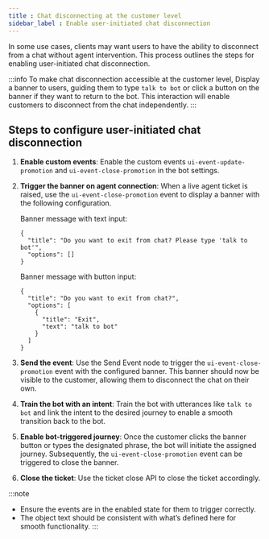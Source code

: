 ```yaml
---
title : Chat disconnecting at the customer level
sidebar_label : Enable user-initiated chat disconnection
---
```


In some use cases, clients may want users to have the ability to disconnect from a chat without agent intervention. This process outlines the steps for enabling user-initiated chat disconnection.

:::info
To make chat disconnection accessible at the customer level, Display a banner to users, guiding them to type `talk to bot` or click a button on the banner if they want to return to the bot. This interaction will enable customers to disconnect from the chat independently.
:::

## Steps to configure user-initiated chat disconnection

1. **Enable custom events**: Enable the custom events `ui-event-update-promotion` and `ui-event-close-promotion` in the bot settings.
2. **Trigger the banner on agent connection**: When a live agent ticket is raised, use the `ui-event-close-promotion` event to display a banner with the following configuration.

    Banner message with text input:
    ```
    {
      "title": "Do you want to exit from chat? Please type 'talk to bot'",
      "options": []
    }
    ```

    Banner message with button input:
    ```
    {
      "title": "Do you want to exit from chat?",
      "options": [
        {
          "title": "Exit",
          "text": "talk to bot"
        }
      ]
    }
    ```

3. **Send the event**: Use the Send Event node to trigger the `ui-event-close-promotion` event with the configured banner. This banner should now be visible to the customer, allowing them to disconnect the chat on their own.
4. **Train the bot with an intent**: Train the bot with utterances like `talk to bot` and link the intent to the desired journey to enable a smooth transition back to the bot.
5. **Enable bot-triggered journey**: Once the customer clicks the banner button or types the designated phrase, the bot will initiate the assigned journey. Subsequently, the `ui-event-close-promotion` event can be triggered to close the banner.
6. **Close the ticket**: Use the ticket close API to close the ticket accordingly.

:::note
- Ensure the events are in the enabled state for them to trigger correctly.
- The object text should be consistent with what’s defined here for smooth functionality.
::: 